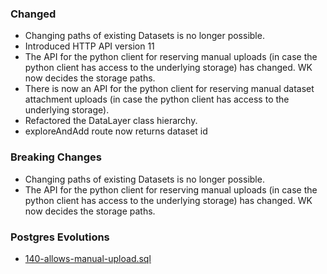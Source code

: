 ### Changed
- Changing paths of existing Datasets is no longer possible.
- Introduced HTTP API version 11
- The API for the python client for reserving manual uploads (in case the python client has access to the underlying storage) has changed. WK now decides the storage paths.
- There is now an API for the python client for reserving manual dataset attachment uploads (in case the python client has access to the underlying storage).
- Refactored the DataLayer class hierarchy.
- exploreAndAdd route now returns dataset id

### Breaking Changes
- Changing paths of existing Datasets is no longer possible.
- The API for the python client for reserving manual uploads (in case the python client has access to the underlying storage) has changed. WK now decides the storage paths.

### Postgres Evolutions
- [140-allows-manual-upload.sql](conf/evolutions/140-allows-manual-upload.sql)
